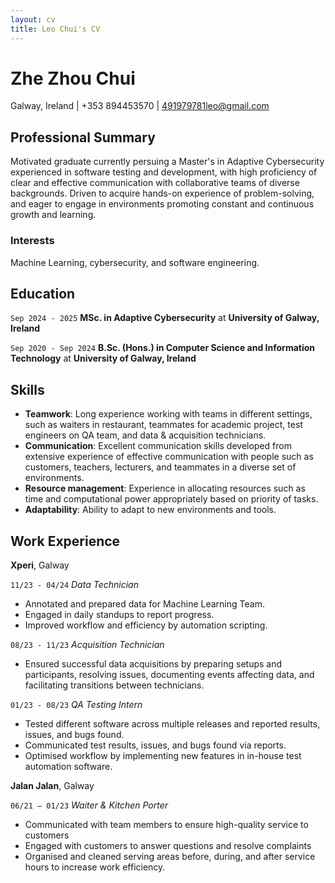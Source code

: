 ```yaml
---
layout: cv
title: Leo Chui's CV
---
```

# Zhe Zhou Chui
Galway, Ireland | +353 894453570 | 491979781leo@gmail.com

<!--
<div id="webaddress">
<a href="isaac@applesdofall.org">isaac@applesdofall.org</a>
| <a href="http://en.wikipedia.org/wiki/Isaac_Newton">My wikipedia page</a>
</div>
-->

## Professional Summary

Motivated graduate currently persuing a Master's in Adaptive Cybersecurity experienced in software testing and development, with high proficiency of clear and effective communication with collaborative teams of diverse backgrounds. Driven to acquire hands-on experience of problem-solving, and eager to engage in environments promoting constant and continuous growth and learning.

### Interests

Machine Learning, cybersecurity, and software engineering.

## Education

`Sep 2024 - 2025`
**MSc. in Adaptive Cybersecurity** at __University of Galway, Ireland__

`Sep 2020 - Sep 2024`
**B.Sc. (Hons.) in Computer Science and Information Technology** at __University of Galway, Ireland__

## Skills

- **Teamwork**: Long experience working with teams in different settings, such as waiters in restaurant, teammates for academic project, test engineers on QA team, and data & acquisition technicians.
- **Communication**: Excellent communication skills developed from extensive experience of effective communication with people such as customers, teachers, lecturers, and teammates in a diverse set of environments.
- **Resource management**: Experience in allocating resources such as time and computational power appropriately based on priority of tasks.
- **Adaptability**: Ability to adapt to new environments and tools.


## Work Experience

__Xperi__, Galway

`11/23 - 04/24`
*Data Technician*

- Annotated and prepared data for Machine Learning Team.
- Engaged in daily standups to report progress.
- Improved workflow and efficiency by automation scripting.


`08/23 - 11/23`
*Acquisition Technician*

- Ensured successful data acquisitions by preparing setups and participants, resolving issues, documenting events affecting data, and facilitating transitions between technicians.


`01/23 - 08/23`
*QA Testing Intern*

- Tested different software across multiple releases and reported results, issues, and bugs found.
- Communicated test results, issues, and bugs found via reports.
- Optimised workflow by implementing new features in in-house test automation software.

__Jalan Jalan__, Galway

`06/21 – 01/23`
 *Waiter & Kitchen Porter*

- Communicated with team members to ensure high-quality service to customers
- Engaged with customers to answer questions and resolve complaints
- Organised and cleaned serving areas before, during, and after service hours to increase work efficiency.


<!-- ### Footer

Last updated: 31/5/2024 -->
